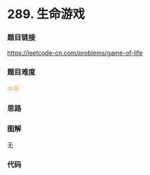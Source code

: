 # 289. 生命游戏

### 题目链接

https://leetcode-cn.com/problems/game-of-life

### 题目难度

<font color=#F0AD4E>中等</font>

### 思路



### 图解

无

### 代码

```python
```